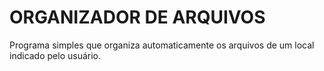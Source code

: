 # ORGANIZADOR DE ARQUIVOS

Programa simples que organiza automaticamente os arquivos de um local indicado pelo usuário.